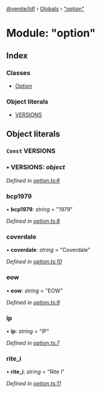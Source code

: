 [@venite/ldf](../README.md) › [Globals](../globals.md) › ["option"](_option_.md)

# Module: "option"

## Index

### Classes

* [Option](../classes/_option_.option.md)

### Object literals

* [VERSIONS](_option_.md#const-versions)

## Object literals

### `Const` VERSIONS

### ▪ **VERSIONS**: *object*

*Defined in [option.ts:6](https://github.com/gbj/venite/blob/2e86b2f0/ldf/src/option.ts#L6)*

###  bcp1979

• **bcp1979**: *string* = "1979"

*Defined in [option.ts:8](https://github.com/gbj/venite/blob/2e86b2f0/ldf/src/option.ts#L8)*

###  coverdale

• **coverdale**: *string* = "Coverdale"

*Defined in [option.ts:10](https://github.com/gbj/venite/blob/2e86b2f0/ldf/src/option.ts#L10)*

###  eow

• **eow**: *string* = "EOW"

*Defined in [option.ts:9](https://github.com/gbj/venite/blob/2e86b2f0/ldf/src/option.ts#L9)*

###  ip

• **ip**: *string* = "IP"

*Defined in [option.ts:7](https://github.com/gbj/venite/blob/2e86b2f0/ldf/src/option.ts#L7)*

###  rite_i

• **rite_i**: *string* = "Rite I"

*Defined in [option.ts:11](https://github.com/gbj/venite/blob/2e86b2f0/ldf/src/option.ts#L11)*
